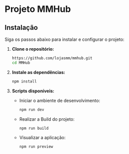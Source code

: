 # Projeto MMHub

## Instalação

Siga os passos abaixo para instalar e configurar o projeto:

1. **Clone o repositório:**
      ```sh
      https://github.com/lojasmm/mmhub.git
      cd MMHub
      ```

2. **Instale as dependências:**
      ```sh
      npm install
      ```

3. **Scripts disponíveis:**
      - Iniciar o ambiente de desenvolvimento:
        ```sh
        npm run dev
        ```
      - Realizar a Build do projeto:
        ```sh
        npm run build
        ```
      - Visualizar a aplicação:
        ```sh
        npm run preview
        ```
